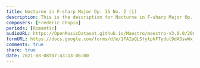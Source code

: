 ```yaml
---
title: Nocturne in F-sharp Major Op. 15 No. 2 (1)
description: This is the description for Nocturne in F-sharp Major Op. 15 No. 2 by Frédéric Chopin
composers: [Frédéric Chopin]
periods: [Romantic]
audioURL: https://OpenMusicDataset.github.io/Maestro/maestro-v3.0.0/2008/MIDI-Unprocessed_17_R2_2008_01-04_ORIG_MID--AUDIO_17_R2_2008_wav--1.midi
formURL: https://docs.google.com/forms/d/e/1FAIpQLSfytpkFTydul9dA5swWxlgK-KlpYeisCzxkYlRXHk3z7notbQ/viewform
comments: true
share: true
date: 2021-08-08T07:43:13-06:00
---
```

